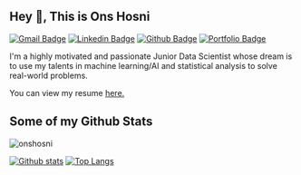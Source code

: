 

## Hey 👋, This is Ons Hosni
[![Gmail Badge](https://img.shields.io/badge/-hosni.ons@esprit.tn-c14438?style=flat&logo=Gmail&logoColor=white&link=mailto:hosni.ons@esprit.tn)](mailto:hosni.ons@esprit.tn) 
[![Linkedin Badge](https://img.shields.io/badge/-onshosni-blue?style=flat&logo=Linkedin&logoColor=white&link=https://www.linkedin.com/in/http/ons-hosni-739399142/)](https://www.linkedin.com/in/onshosni-739399142/) [![Github Badge](https://img.shields.io/badge/-onshosni-grey?style=flat&logo=github&logoColor=white&link=https://github.com/onshosni/)](https://www.github.com/onshosni/) [![Portfolio Badge](https://img.shields.io/badge/portfolio-web-blue?style=flat&link=https://github.com/onshosni/)](https://github.com/onshosni/) <p align='left'>I'm a highly motivated and passionate Junior Data Scientist whose dream is to use my talents in machine learning/AI and statistical analysis to solve real-world problems.</p><p align='left'> You can view my resume <a href='https://drive.google.com/file/d/1Ix_Bydy6XqLejNvy_xgyTZgEqJbwbZrL/view?usp=sharing ' target=_blank><u>here</u>.</a></p>
## Some of my Github Stats
<p align=left> <img src=https://komarev.com/ghpvc/?username=onshosni alt=onshosni /> </p>

[![Github stats](https://github-readme-stats.vercel.app/api?username=onshosni&show_icons=true&include_all_commits=true)](https://github.com/onshosni/github-readme-stats)
[![Top Langs](https://github-readme-stats.vercel.app/api/top-langs/?username=onshosni&layout=compact)](https://github.com/onshosni/github-readme-stats)
